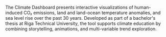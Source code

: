 The Climate Dashboard presents interactive visualizations of human-induced CO₂ emissions, land and land-ocean temperature anomalies, and sea level rise over the past 30 years. Developed as part of a bachelor's thesis at Riga Technical University, the tool supports climate education by combining storytelling, animations, and multi-variable trend exploration.
